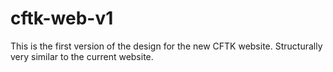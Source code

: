 # cftk-web-v1
This is the first version of the design for the new CFTK website. Structurally very similar to the current website.
